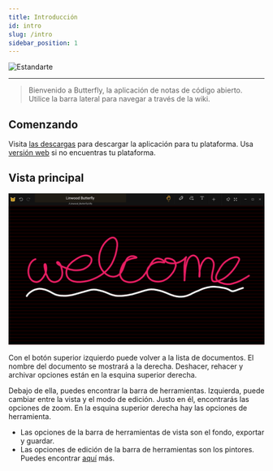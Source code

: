 ```yaml
---
title: Introducción
id: intro
slug: /intro
sidebar_position: 1
---
```



![Estandarte](/img/banner.png)

---

> Bienvenido a Butterfly, la aplicación de notas de código abierto. Utilice la barra lateral para navegar a través de la wiki.

## Comenzando

Visita [las descargas](/downloads) para descargar la aplicación para tu plataforma. Usa [versión web](https://butterfly.linwood.dev) si no encuentras tu plataforma.

## Vista principal

![Vista principal](main.png)

Con el botón superior izquierdo puede volver a la lista de documentos. El nombre del documento se mostrará a la derecha. Deshacer, rehacer y archivar opciones están en la esquina superior derecha.

Debajo de ella, puedes encontrar la barra de herramientas. Izquierda, puede cambiar entre la vista y el modo de edición. Justo en él, encontrarás las opciones de zoom. En la esquina superior derecha hay las opciones de herramienta.

- Las opciones de la barra de herramientas de vista son el fondo, exportar y guardar.
- Las opciones de edición de la barra de herramientas son los pintores. Puedes encontrar [aquí](background) más.
